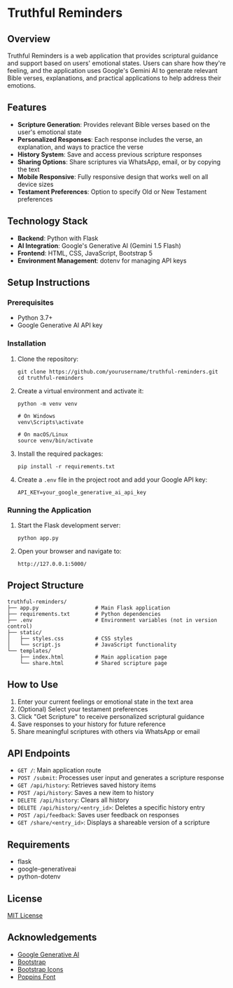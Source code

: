# Truthful Reminders

## Overview
Truthful Reminders is a web application that provides scriptural guidance and support based on users' emotional states. Users can share how they're feeling, and the application uses Google's Gemini AI to generate relevant Bible verses, explanations, and practical applications to help address their emotions.

## Features
- **Scripture Generation**: Provides relevant Bible verses based on the user's emotional state
- **Personalized Responses**: Each response includes the verse, an explanation, and ways to practice the verse
- **History System**: Save and access previous scripture responses
- **Sharing Options**: Share scriptures via WhatsApp, email, or by copying the text
- **Mobile Responsive**: Fully responsive design that works well on all device sizes
- **Testament Preferences**: Option to specify Old or New Testament preferences

## Technology Stack
- **Backend**: Python with Flask
- **AI Integration**: Google's Generative AI (Gemini 1.5 Flash)
- **Frontend**: HTML, CSS, JavaScript, Bootstrap 5
- **Environment Management**: dotenv for managing API keys

## Setup Instructions

### Prerequisites
- Python 3.7+
- Google Generative AI API key

### Installation
1. Clone the repository:
   ```
   git clone https://github.com/yourusername/truthful-reminders.git
   cd truthful-reminders
   ```

2. Create a virtual environment and activate it:
   ```
   python -m venv venv
   
   # On Windows
   venv\Scripts\activate
   
   # On macOS/Linux
   source venv/bin/activate
   ```

3. Install the required packages:
   ```
   pip install -r requirements.txt
   ```

4. Create a `.env` file in the project root and add your Google API key:
   ```
   API_KEY=your_google_generative_ai_api_key
   ```

### Running the Application
1. Start the Flask development server:
   ```
   python app.py
   ```

2. Open your browser and navigate to:
   ```
   http://127.0.0.1:5000/
   ```

## Project Structure
```
truthful-reminders/
├── app.py                  # Main Flask application
├── requirements.txt        # Python dependencies
├── .env                    # Environment variables (not in version control)
├── static/
│   ├── styles.css          # CSS styles
│   └── script.js           # JavaScript functionality
└── templates/
    ├── index.html          # Main application page
    └── share.html          # Shared scripture page
```

## How to Use
1. Enter your current feelings or emotional state in the text area
2. (Optional) Select your testament preferences
3. Click "Get Scripture" to receive personalized scriptural guidance
4. Save responses to your history for future reference
5. Share meaningful scriptures with others via WhatsApp or email

## API Endpoints
- `GET /`: Main application route
- `POST /submit`: Processes user input and generates a scripture response
- `GET /api/history`: Retrieves saved history items
- `POST /api/history`: Saves a new item to history
- `DELETE /api/history`: Clears all history
- `DELETE /api/history/<entry_id>`: Deletes a specific history entry
- `POST /api/feedback`: Saves user feedback on responses
- `GET /share/<entry_id>`: Displays a shareable version of a scripture

## Requirements
- flask
- google-generativeai
- python-dotenv

## License
[MIT License](LICENSE)

## Acknowledgements
- [Google Generative AI](https://ai.google.dev/)
- [Bootstrap](https://getbootstrap.com/)
- [Bootstrap Icons](https://icons.getbootstrap.com/)
- [Poppins Font](https://fonts.google.com/specimen/Poppins)